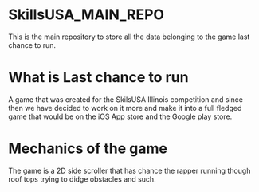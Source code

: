 # SkillsUSA_MAIN_REPO
This is the main repository to store all the data belonging to the game last chance to run. 

# What is Last chance to run
A game that was created for the SkilsUSA Illinois competition and since then we have decided to work on it more and make it into a full fledged game that would be on the iOS App store and the Google play store.

# Mechanics of the game
The game is a 2D side scroller that has chance the rapper running though roof tops trying to didge obstacles and such.

